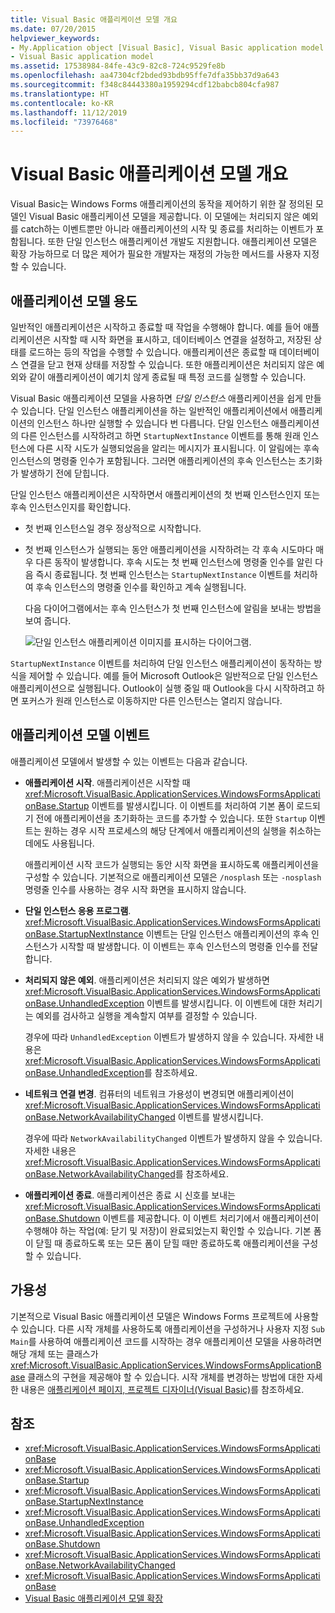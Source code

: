 ```yaml
---
title: Visual Basic 애플리케이션 모델 개요
ms.date: 07/20/2015
helpviewer_keywords:
- My.Application object [Visual Basic], Visual Basic application model
- Visual Basic application model
ms.assetid: 17538984-84fe-43c9-82c8-724c9529fe8b
ms.openlocfilehash: aa47304cf2bded93bdb95ffe7dfa35bb37d9a643
ms.sourcegitcommit: f348c84443380a1959294cdf12babcb804cfa987
ms.translationtype: HT
ms.contentlocale: ko-KR
ms.lasthandoff: 11/12/2019
ms.locfileid: "73976468"
---
```

# <a name="overview-of-the-visual-basic-application-model"></a>Visual Basic 애플리케이션 모델 개요

Visual Basic는 Windows Forms 애플리케이션의 동작을 제어하기 위한 잘 정의된 모델인 Visual Basic 애플리케이션 모델을 제공합니다. 이 모델에는 처리되지 않은 예외를 catch하는 이벤트뿐만 아니라 애플리케이션의 시작 및 종료를 처리하는 이벤트가 포함됩니다. 또한 단일 인스턴스 애플리케이션 개발도 지원합니다. 애플리케이션 모델은 확장 가능하므로 더 많은 제어가 필요한 개발자는 재정의 가능한 메서드를 사용자 지정할 수 있습니다.  
  
## <a name="uses-for-the-application-model"></a>애플리케이션 모델 용도  

 일반적인 애플리케이션은 시작하고 종료할 때 작업을 수행해야 합니다. 예를 들어 애플리케이션은 시작할 때 시작 화면을 표시하고, 데이터베이스 연결을 설정하고, 저장된 상태를 로드하는 등의 작업을 수행할 수 있습니다. 애플리케이션은 종료할 때 데이터베이스 연결을 닫고 현재 상태를 저장할 수 있습니다. 또한 애플리케이션은 처리되지 않은 예외와 같이 애플리케이션이 예기치 않게 종료될 때 특정 코드를 실행할 수 있습니다.  
  
 Visual Basic 애플리케이션 모델을 사용하면 *단일 인스턴스* 애플리케이션을 쉽게 만들 수 있습니다. 단일 인스턴스 애플리케이션을 하는 일반적인 애플리케이션에서 애플리케이션의 인스턴스 하나만 실행할 수 있습니다 번 다릅니다. 단일 인스턴스 애플리케이션의 다른 인스턴스를 시작하려고 하면 `StartupNextInstance` 이벤트를 통해 원래 인스턴스에 다른 시작 시도가 실행되었음을 알리는 메시지가 표시됩니다. 이 알림에는 후속 인스턴스의 명령줄 인수가 포함됩니다. 그러면 애플리케이션의 후속 인스턴스는 초기화가 발생하기 전에 닫힙니다.  
  
 단일 인스턴스 애플리케이션은 시작하면서 애플리케이션의 첫 번째 인스턴스인지 또는 후속 인스턴스인지를 확인합니다.  
  
- 첫 번째 인스턴스일 경우 정상적으로 시작합니다.  
  
- 첫 번째 인스턴스가 실행되는 동안 애플리케이션을 시작하려는 각 후속 시도마다 매우 다른 동작이 발생합니다. 후속 시도는 첫 번째 인스턴스에 명령줄 인수를 알린 다음 즉시 종료됩니다. 첫 번째 인스턴스는 `StartupNextInstance` 이벤트를 처리하여 후속 인스턴스의 명령줄 인수를 확인하고 계속 실행됩니다.  
  
     다음 다이어그램에서는 후속 인스턴스가 첫 번째 인스턴스에 알림을 보내는 방법을 보여 줍니다.  
  
     ![단일 인스턴스 애플리케이션 이미지를 표시하는 다이어그램.](./media/overview-of-the-visual-basic-application-model/single-instance-application.gif)  
  
 `StartupNextInstance` 이벤트를 처리하여 단일 인스턴스 애플리케이션이 동작하는 방식을 제어할 수 있습니다. 예를 들어 Microsoft Outlook은 일반적으로 단일 인스턴스 애플리케이션으로 실행됩니다. Outlook이 실행 중일 때 Outlook을 다시 시작하려고 하면 포커스가 원래 인스턴스로 이동하지만 다른 인스턴스는 열리지 않습니다.  
  
## <a name="events-in-the-application-model"></a>애플리케이션 모델 이벤트  

 애플리케이션 모델에서 발생할 수 있는 이벤트는 다음과 같습니다.  
  
- **애플리케이션 시작**. 애플리케이션은 시작할 때 <xref:Microsoft.VisualBasic.ApplicationServices.WindowsFormsApplicationBase.Startup> 이벤트를 발생시킵니다. 이 이벤트를 처리하여 기본 폼이 로드되기 전에 애플리케이션을 초기화하는 코드를 추가할 수 있습니다. 또한 `Startup` 이벤트는 원하는 경우 시작 프로세스의 해당 단계에서 애플리케이션의 실행을 취소하는 데에도 사용됩니다.  
  
     애플리케이션 시작 코드가 실행되는 동안 시작 화면을 표시하도록 애플리케이션을 구성할 수 있습니다. 기본적으로 애플리케이션 모델은 `/nosplash` 또는 `-nosplash` 명령줄 인수를 사용하는 경우 시작 화면을 표시하지 않습니다.  
  
- **단일 인스턴스 응용 프로그램**. <xref:Microsoft.VisualBasic.ApplicationServices.WindowsFormsApplicationBase.StartupNextInstance> 이벤트는 단일 인스턴스 애플리케이션의 후속 인스턴스가 시작할 때 발생합니다. 이 이벤트는 후속 인스턴스의 명령줄 인수를 전달합니다.  
  
- **처리되지 않은 예외**. 애플리케이션은 처리되지 않은 예외가 발생하면 <xref:Microsoft.VisualBasic.ApplicationServices.WindowsFormsApplicationBase.UnhandledException> 이벤트를 발생시킵니다. 이 이벤트에 대한 처리기는 예외를 검사하고 실행을 계속할지 여부를 결정할 수 있습니다.  
  
     경우에 따라 `UnhandledException` 이벤트가 발생하지 않을 수 있습니다. 자세한 내용은 <xref:Microsoft.VisualBasic.ApplicationServices.WindowsFormsApplicationBase.UnhandledException>를 참조하세요.  
  
- **네트워크 연결 변경**. 컴퓨터의 네트워크 가용성이 변경되면 애플리케이션이 <xref:Microsoft.VisualBasic.ApplicationServices.WindowsFormsApplicationBase.NetworkAvailabilityChanged> 이벤트를 발생시킵니다.  
  
     경우에 따라 `NetworkAvailabilityChanged` 이벤트가 발생하지 않을 수 있습니다. 자세한 내용은 <xref:Microsoft.VisualBasic.ApplicationServices.WindowsFormsApplicationBase.NetworkAvailabilityChanged>를 참조하세요.  
  
- **애플리케이션 종료**. 애플리케이션은 종료 시 신호를 보내는 <xref:Microsoft.VisualBasic.ApplicationServices.WindowsFormsApplicationBase.Shutdown> 이벤트를 제공합니다. 이 이벤트 처리기에서 애플리케이션이 수행해야 하는 작업(예: 닫기 및 저장)이 완료되었는지 확인할 수 있습니다. 기본 폼이 닫힐 때 종료하도록 또는 모든 폼이 닫힐 때만 종료하도록 애플리케이션을 구성할 수 있습니다.  
  
## <a name="availability"></a>가용성  

 기본적으로 Visual Basic 애플리케이션 모델은 Windows Forms 프로젝트에 사용할 수 있습니다. 다른 시작 개체를 사용하도록 애플리케이션을 구성하거나 사용자 지정 `Sub Main`를 사용하여 애플리케이션 코드를 시작하는 경우 애플리케이션 모델을 사용하려면 해당 개체 또는 클래스가 <xref:Microsoft.VisualBasic.ApplicationServices.WindowsFormsApplicationBase> 클래스의 구현을 제공해야 할 수 있습니다. 시작 개체를 변경하는 방법에 대한 자세한 내용은 [애플리케이션 페이지, 프로젝트 디자이너(Visual Basic)](/visualstudio/ide/reference/application-page-project-designer-visual-basic)를 참조하세요.  
  
## <a name="see-also"></a>참조

- <xref:Microsoft.VisualBasic.ApplicationServices.WindowsFormsApplicationBase>
- <xref:Microsoft.VisualBasic.ApplicationServices.WindowsFormsApplicationBase.Startup>
- <xref:Microsoft.VisualBasic.ApplicationServices.WindowsFormsApplicationBase.StartupNextInstance>
- <xref:Microsoft.VisualBasic.ApplicationServices.WindowsFormsApplicationBase.UnhandledException>
- <xref:Microsoft.VisualBasic.ApplicationServices.WindowsFormsApplicationBase.Shutdown>
- <xref:Microsoft.VisualBasic.ApplicationServices.WindowsFormsApplicationBase.NetworkAvailabilityChanged>
- <xref:Microsoft.VisualBasic.ApplicationServices.WindowsFormsApplicationBase>
- [Visual Basic 애플리케이션 모델 확장](../../../visual-basic/developing-apps/customizing-extending-my/extending-the-visual-basic-application-model.md)
